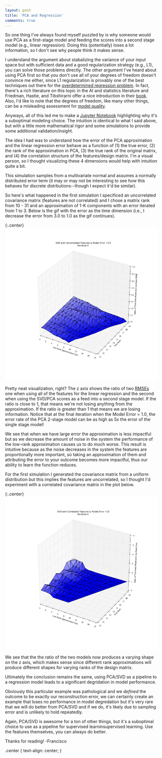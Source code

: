 ```yaml
---
layout: post
title: 'PCA and Regression'
comments: true
---
```


So one thing I've always found myself puzzled by is why someone would use PCA as a first-stage model and feeding the scores into a second stage model (e.g., linear regression). Doing this (potentially) loses a lot information, so I don't see why people think it makes sense. 

I understand the argument about stabalizing the variance of your input space but with sufficient data and a good regularization strategy (e.g., L1), you can solve those problems directly. The other argument I've heard about using PCA first so that you don't use all of your degrees of freedom doesn't convince me either, since L1 regularization is provably one of the best techniques out there for the [overdetermined regression problem](https://people.eecs.berkeley.edu/~wainwrig/Papers/Wai09_Sharp_Journal.pdf). In fact, there's a rich literature on this topic in the AI and statistics literature and Friedman, Hastie, and Tibshirarni offer a nice introduction in their [book](http://statweb.stanford.edu/~tibs/ElemStatLearn/printings/ESLII_print10.pdf). Also, I'd like to note that the degrees of freedom, like many other things, can be a misleading assessment for [model quality](https://web.stanford.edu/~hastie/Papers/df_paper_LJrev6.pdf).

Anyways, all of this led me to make a [Jupyter Notebook](https://github.com/franciscojavierarceo/Python/blob/master/SVD%20and%20Regression.ipynb) highlighting why it's a suboptimal modeling choice. The intuition is identical to what I said above, but with a little more mathematical rigor and some simulations to provide some additional validation/insight. 

The idea I had was to understand how the error of the PCA approximation and the linear regression error behave as a function of (1) the true error, (2) the rank of the approximation in PCA, (3) the true rank of the original matrix, and (4) the correlation structure of the features/design matrix. I'm a visual person, so I thought visualizing these 4 dimensions would help with intuition quite a bit. 

This simulation samples from a multivariate normal and assumes a normally distributed error term (it may or may not be interesting to see how this behaves for discrete distrbutions--though I expect it'd be similar).

So here's what happened in the first simulation I specificed an uncorrelated covariance matrix (features are not correlated) and I chose a matrix rank from 10 - 31 and an approximation of 1-K components with an error iterated from 1 to 3. Below is the gif with the error as the time dimension (i.e., I decrease the error from 3.0 to 1.0 as the gif continues).

{:.center}
![Whoaaa a 3d gif with a gradient](/assets/images/3dplot_gif.GIF)

Pretty neat visualization, right? The z axis shows the ratio of two [RMSEs](https://en.wikipedia.org/wiki/Root-mean-square_deviation) one when using all of the features for the linear regression and the second when using the SVD/PCA scores as a feed into a second stage model. If the ratio is close to 1, that means we're not losing anything from the approximation. If the ratio is greater than 1 that means we are losing information. Notice that at the final iteration when the Model Error = 1.0, the error rate of the PCA 2-stage model can be as high as 5x the error of the single stage model!

We see that when we have large error the approximation is less impactful but as we decrease the amount of noise in the system the performance of the low-rank approximation causes us to do much worse. This result is intuitive because as the noise decreases in the system the features are proportionally more important, so taking an approximation of them and attributing the error to your outcome becomes more impactful, thus our ability to learn the function reduces.

For the first simulation I generated the covariance matrix from a uniform distribution but this implies the features are uncorrelated, so I thought I'd experiment with a correlated covariance matrix  in the plot below.

{:.center}
![Even more gif, yay](/assets/images/3dplotcorr_gif.GIF)

We see that the the ratio of the two models now produces a varying shape on the z axis, which makes sense since different rank approximations will produce different shapes for varying ranks of the design matrix. 

Ultimately the conclusion remains the same, using PCA/SVD as a pipeline to a regression model leads to a significant degridation in model performance.

Obviously this particular example was pathological and we *defined* the outcome to be exactly our reconstruction error, we can certainly create an example that loses no performance in model degredation but it's very rare that we will do better from PCA/SVD and if we do, it's likely due to sampling error and is unlikely to hold repeatedly. 

Again, PCA/SVD is awesome for a ton of other things, but it's a suboptimal choice to use as a pipeline for supervised learninsupervised learning. Use the features themselves, you can always do better.

Thanks for reading!
-Francisco

.center {
    text-align: center;
}